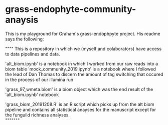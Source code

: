 # grass-endophyte-community-anaysis

This is my playground for Graham's grass-endophpyte project. His readme says the following:

""""
This is a repository in which we (myself and colaborators) have access to data pipelines and data.

'alt_biom.ipynb' is a notebook in which I worked from our raw reads into a biom table
'mock_community_2019.ipynb' is a notebook where I followed the lead of Dan Thomas to discern the amount of tag switching that occured in the process of our illumina run

'grass_97_wmeta.biom' is a biom object which was the end result of the 'alt_biom.ipynb' notebook

'grass_biom_20191208.R' is an R script which picks up from the alt biom pipeline and contains all statistical anayses for the manuscript except for the funguild richness analyses.  
"""""""
